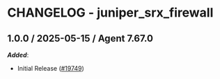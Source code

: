 # CHANGELOG - juniper_srx_firewall

<!-- towncrier release notes start -->

## 1.0.0 / 2025-05-15 / Agent 7.67.0

***Added***:

* Initial Release ([#19749](https://github.com/DataDog/integrations-core/pull/19749))
